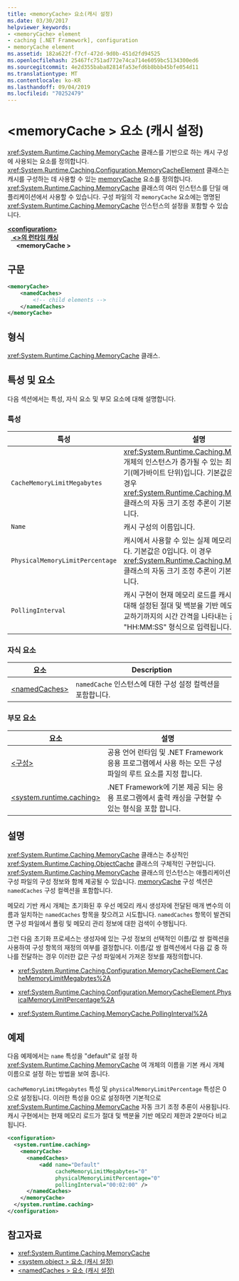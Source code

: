 ```yaml
---
title: <memoryCache> 요소(캐시 설정)
ms.date: 03/30/2017
helpviewer_keywords:
- <memoryCache> element
- caching [.NET Framework], configuration
- memoryCache element
ms.assetid: 182a622f-f7cf-472d-9d0b-451d2fd94525
ms.openlocfilehash: 25467fc751ad772e74ca714e6059bc5134300ed6
ms.sourcegitcommit: 4e2d355baba82814fa53efd6b8bbb45bfe054d11
ms.translationtype: MT
ms.contentlocale: ko-KR
ms.lasthandoff: 09/04/2019
ms.locfileid: "70252479"
---
```

# <a name="memorycache-element-cache-settings"></a>\<memoryCache > 요소 (캐시 설정)
<xref:System.Runtime.Caching.MemoryCache> 클래스를 기반으로 하는 캐시 구성에 사용되는 요소를 정의합니다. <xref:System.Runtime.Caching.Configuration.MemoryCacheElement> 클래스는 캐시를 구성하는 데 사용할 수 있는 [memoryCache](memorycache-element-cache-settings.md) 요소를 정의합니다. <xref:System.Runtime.Caching.MemoryCache> 클래스의 여러 인스턴스를 단일 애플리케이션에서 사용할 수 있습니다. 구성 파일의 각 `memoryCache` 요소에는 명명된 <xref:System.Runtime.Caching.MemoryCache> 인스턴스의 설정을 포함할 수 있습니다.  
  
[ **\<configuration>** ](../configuration-element.md)\
&nbsp;&nbsp;[ **\<>의 런타임 캐싱**](system-runtime-caching-element-cache-settings.md)\
&nbsp;&nbsp;&nbsp;&nbsp; **\<memoryCache >**  
  
## <a name="syntax"></a>구문  
  
```xml  
<memoryCache>   
    <namedCaches>  
        <!-- child elements -->  
    </namedCaches>   
</memoryCache>  
```  
  
## <a name="type"></a>형식  
 <xref:System.Runtime.Caching.MemoryCache> 클래스.  
  
## <a name="attributes-and-elements"></a>특성 및 요소  
 다음 섹션에서는 특성, 자식 요소 및 부모 요소에 대해 설명합니다.  
  
### <a name="attributes"></a>특성  
  
|특성|설명|  
|---------------|-----------------|  
|`CacheMemoryLimitMegabytes`|<xref:System.Runtime.Caching.MemoryCache> 개체의 인스턴스가 증가될 수 있는 최대 메모리 크기(메가바이트 단위)입니다. 기본값은 0입니다. 이 경우 <xref:System.Runtime.Caching.MemoryCache> 클래스의 자동 크기 조정 추론이 기본적으로 사용됩니다.|  
|`Name`|캐시 구성의 이름입니다.|  
|`PhysicalMemoryLimitPercentage`|캐시에서 사용할 수 있는 실제 메모리의 비율입니다. 기본값은 0입니다. 이 경우 <xref:System.Runtime.Caching.MemoryCache> 클래스의 자동 크기 조정 추론이 기본적으로 사용됩니다.|  
|`PollingInterval`|캐시 구현이 현재 메모리 로드를 캐시 인스턴스에 대해 설정된 절대 및 백분율 기반 메모리 제한과 비교하기까지의 시간 간격을 나타내는 값입니다. 값은 "HH:MM:SS" 형식으로 입력됩니다.|  
  
### <a name="child-elements"></a>자식 요소  
  
|요소|Description|  
|-------------|-----------------|  
|[\<namedCaches>](namedcaches-element-cache-settings.md)|`namedCache` 인스턴스에 대한 구성 설정 컬렉션을 포함합니다.|  
  
### <a name="parent-elements"></a>부모 요소  
  
|요소|설명|  
|-------------|-----------------|  
|[\<구성>](../configuration-element.md)|공용 언어 런타임 및 .NET Framework 응용 프로그램에서 사용 하는 모든 구성 파일의 루트 요소를 지정 합니다.|  
|[\<system.runtime.caching>](system-runtime-caching-element-cache-settings.md)|.NET Framework에 기본 제공 되는 응용 프로그램에서 출력 캐싱을 구현할 수 있는 형식을 포함 합니다.|  
  
## <a name="remarks"></a>설명  
 <xref:System.Runtime.Caching.MemoryCache> 클래스는 추상적인 <xref:System.Runtime.Caching.ObjectCache> 클래스의 구체적인 구현입니다. <xref:System.Runtime.Caching.MemoryCache> 클래스의 인스턴스는 애플리케이션 구성 파일의 구성 정보와 함께 제공될 수 있습니다. [memoryCache](memorycache-element-cache-settings.md) 구성 섹션은 `namedCaches` 구성 컬렉션을 포함합니다.  
  
 메모리 기반 캐시 개체는 초기화된 후 우선 메모리 캐시 생성자에 전달된 매개 변수의 이름과 일치하는 `namedCaches` 항목을 찾으려고 시도합니다. `namedCaches` 항목이 발견되면 구성 파일에서 폴링 및 메모리 관리 정보에 대한 검색이 수행됩니다.  
  
 그런 다음 초기화 프로세스는 생성자에 있는 구성 정보의 선택적인 이름/값 쌍 컬렉션을 사용하여 구성 항목의 재정의 여부를 결정합니다. 이름/값 쌍 컬렉션에서 다음 값 중 하나를 전달하는 경우 이러한 값은 구성 파일에서 가져온 정보를 재정의합니다.  
  
- <xref:System.Runtime.Caching.Configuration.MemoryCacheElement.CacheMemoryLimitMegabytes%2A>  
  
- <xref:System.Runtime.Caching.Configuration.MemoryCacheElement.PhysicalMemoryLimitPercentage%2A>  
  
- <xref:System.Runtime.Caching.MemoryCache.PollingInterval%2A>  
  
## <a name="example"></a>예제  
 다음 예제에서는 `name` 특성을 "default"로 설정 하 <xref:System.Runtime.Caching.MemoryCache> 여 개체의 이름을 기본 캐시 개체 이름으로 설정 하는 방법을 보여 줍니다.  
  
 `cacheMemoryLimitMegabytes` 특성 및 `physicalMemoryLimitPercentage` 특성은 0으로 설정됩니다. 이러한 특성을 0으로 설정하면 기본적으로 <xref:System.Runtime.Caching.MemoryCache> 자동 크기 조정 추론이 사용됩니다. 캐시 구현에서는 현재 메모리 로드가 절대 및 백분율 기반 메모리 제한과 2분마다 비교됩니다.  
  
```xml  
<configuration>  
  <system.runtime.caching>  
    <memoryCache>  
      <namedCaches>  
          <add name="Default"   
               cacheMemoryLimitMegabytes="0"   
               physicalMemoryLimitPercentage="0"  
               pollingInterval="00:02:00" />  
      </namedCaches>  
    </memoryCache>  
  </system.runtime.caching>  
</configuration>  
```  
  
## <a name="see-also"></a>참고자료

- <xref:System.Runtime.Caching.MemoryCache>
- [\<system.object > 요소 (캐시 설정)](system-runtime-caching-element-cache-settings.md)
- [\<namedCaches > 요소 (캐시 설정)](namedcaches-element-cache-settings.md)
